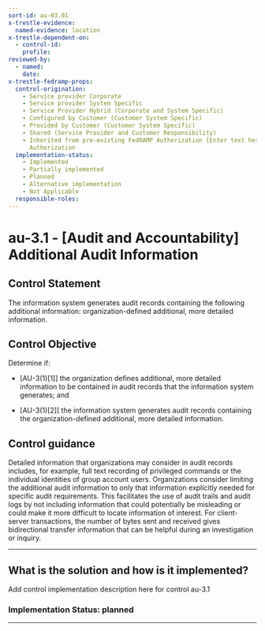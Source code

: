 ```yaml
---
sort-id: au-03.01
x-trestle-evidence:
  named-evidence: location
x-trestle-dependent-on:
  - control-id:
    profile:
reviewed-by:
  - named:
    date:
x-trestle-fedramp-props:
  control-origination:
    - Service provider Corporate
    - Service provider System Specific
    - Service Provider Hybrid (Corporate and System Specific)
    - Configured by Customer (Customer System Specific)
    - Provided by Customer (Customer System Specific)
    - Shared (Service Provider and Customer Responsibility)
    - Inherited from pre-existing FedRAMP Authorization [Enter text here], Date of
      Authorization
  implementation-status:
    - Implemented
    - Partially implemented
    - Planned
    - Alternative implementation
    - Not Applicable
  responsible-roles:
---
```


# au-3.1 - \[Audit and Accountability\] Additional Audit Information

## Control Statement

The information system generates audit records containing the following additional information: organization-defined additional, more detailed information.

## Control Objective

Determine if:

- \[AU-3(1)[1]\] the organization defines additional, more detailed information to be contained in audit records that the information system generates; and

- \[AU-3(1)[2]\] the information system generates audit records containing the organization-defined additional, more detailed information.

## Control guidance

Detailed information that organizations may consider in audit records includes, for example, full text recording of privileged commands or the individual identities of group account users. Organizations consider limiting the additional audit information to only that information explicitly needed for specific audit requirements. This facilitates the use of audit trails and audit logs by not including information that could potentially be misleading or could make it more difficult to locate information of interest.
For client-server transactions, the number of bytes sent and received gives bidirectional transfer information that can be helpful during an investigation or inquiry.

______________________________________________________________________

## What is the solution and how is it implemented?

Add control implementation description here for control au-3.1

### Implementation Status: planned

______________________________________________________________________

